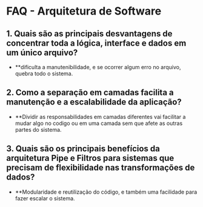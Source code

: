 # FAQ - Arquitetura de Software


## 1. Quais são as principais desvantagens de concentrar toda a lógica, interface e dados em um único arquivo?
- **dificulta a manutenibilidade, e se ocorrer algum erro no arquivo, quebra todo o sistema.

## 2. Como a separação em camadas facilita a manutenção e a escalabilidade da aplicação?
- **Dividir as responsabilidades em camadas diferentes vai facilitar a mudar algo no codigo ou em uma camada sem que afete as outras partes do sistema.

## 3. Quais são os principais benefícios da arquitetura Pipe e Filtros para sistemas que precisam de flexibilidade nas transformações de dados?
- **Modularidade e reutilização do código, e também uma facilidade para fazer escalar o sistema.
